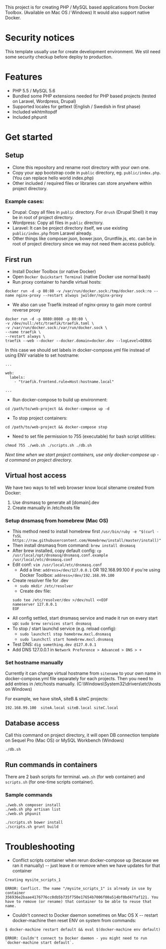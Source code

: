 This project is for creating PHP / MySQL based applications from Docker Toolbox. (Available on Mac OS / Windows)
It would also support native Docker.

# Security notices

This template usually use for create development environment. We stil need some security checkup before deploy to production.

# Features

- PHP 5.5 / MySQL 5.6
- Bundled some PHP extensions needed for PHP based projects (tested on Laravel, Wordpress, Drupal)
- Supported locales for gettext (English / Swedish in first phase)
- Included wkhtmltopdf
- Included phpunit

# Get started

## Setup

- Clone this repository and rename root directory with your own one.
- Copy your app bootstrap code in `public` directory, eg. `public/index.php`. (You can replace hello world index.php)
- Other included / required files or libraries can store anywhere within project directory.

### Example cases:

- Drupal: Copy all files in `public` directory. For `drush` (Drupal Shell) it may be in root of project directory.
- Wordpress: Copy all files in `public` directory.
- Laravel: It can be project directory itself, we use existing `public/index.php` from Laravel already.
- Other things like composer.json, bower.json, Gruntfile.js, etc. can be in root of project directory since we may not need them access publicly.

## First run

- Install Docker Toolbox (or native Docker)
- Open `Docker Quickstart Terminal` (native Docker use normal bash)
- Run proxy container to handle virtual hosts:
```
docker run -d -p 80:80 -v /var/run/docker.sock:/tmp/docker.sock:ro --name nginx-proxy --restart always jwilder/nginx-proxy
```

- We also can use Traefik instead of nginx-proxy to gain more control reverse proxy
```
docker run -d -p 8080:8080 -p 80:80 \
-v /dev/null:/etc/traefik/traefik.toml \
-v /var/run/docker.sock:/var/run/docker.sock \
--name traefik \
--restart always \
traefik --web --docker --docker.domain=docker.dev --logLevel=DEBUG

```
In this case we should set labels in docker-compose.yml file instead of using ENV variable to set hostname:
```
...

web:
  labels:
    - "traefik.frontend.rule=Host:hostname.local"

...
```

- Run docker-compose to build up environment:
```
cd /path/to/web-project && docker-compose up -d
```
- To stop project containers:
```
cd /path/to/web-project && docker-compose stop
```
- Need to set file permission to 755 (executable) for bash script utilities:
```
chmod 755 ./web.sh ./scripts.sh ./db.sh
```

*Next time when we start project containers, use only docker-compose up -d command on project directory.*

## Virtual host access

We have two ways to tell web browser know local sitename created from Docker:

1. Use dnsmasq to generate all [domain].dev
2. Create manually in /etc/hosts file

### Setup dnsmasq from homebrew (Mac OS)

- This method need to install homebrew first `/usr/bin/ruby -e "$(curl -fsSL https://raw.githubusercontent.com/Homebrew/install/master/install)"`
- Then install dnsmasq from command: `brew install dnsmasq`
- After brew installed, copy default config: `cp /usr/local/opt/dnsmasq/dnsmasq.conf.example /usr/local/etc/dnsmasq.conf`
- Edit conf: `vim /usr/local/etc/dnsmasq.conf`
  - Add a line:
`address=/dev/127.0.0.1`
OR 192.168.99.100 if you're using Docker Toolbox:
`address=/dev/192.168.99.100`
- Create resolver file for .dev
  - `sudo mkdir /etc/resolver`
  - Create dev file:
  ```
  sudo tee /etc/resolver/dev >/dev/null <<EOF  
  nameserver 127.0.0.1  
  EOF
  ```
- All config settled, start dnsmasq service and made it run on every start up: `sudo brew services start dnsmasq`
- To stop / start launchd service (e.g. reload config):
  - `sudo launchctl stop homebrew.mxcl.dnsmasq`
  - `sudo launchctl start homebrew.mxcl.dnsmasq`
- Test DNS: `dig something.dev @127.0.0.1`
- Add DNS 127.0.0.1 in `Network Preference > Advanced > DNS > +`

### Set hostname manually
Currently it can change virtual hostname from `sitename` to your own name in docker-compose.yml file separately for each projects.
Then you need to add entries in /etc/hosts manually. (C:\Windows\System32\drivers\etc\hosts on Windows)

For example, we have siteA, siteB & siteC projects:

```
192.168.99.100  siteA.local siteB.local siteC.local
```

## Database access

Call this command on project directory, it will open DB connection template on Sequel Pro (Mac OS) or MySQL Workbench (Windows)
```
./db.sh
```

## Run commands in containers

There are 2 bash scripts for terminal. `web.sh` (for web container) and `scripts.sh` (for one-time scripts container).

### Sample commands
```
./web.sh composer install
./web.sh php artisan list
./web.sh phpunit

./scripts.sh bower install
./scripts.sh grunt build
```

# Troubleshooting

- Conflict scripts container when rerun docker-compose up (because we ran it manually) -- just leave it or remove when we have updates for that container

```
Creating mysite_scripts_1

ERROR: Conflict. The name "/mysite_scripts_1" is already in use by container 356936e2baae4176776cc0db5b735f750e17654b7006f00a514bf0bd47faf121. You have to remove (or rename) that container to be able to reuse that name.
```

- Couldn't connect to Docker daemon sometimes on Mac OS X -- restart docker-machine then reset ENV on system from commands:

```
$ docker-machine restart default && eval $(docker-machine env default)
```

```
ERROR: Couldn't connect to Docker daemon - you might need to run `docker-machine start default`.
```
